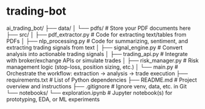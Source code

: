# trading-bot

ai_trading_bot/
├── data/
│   └── pdfs/                # Store your PDF documents here
├── src/
│   ├── pdf_extractor.py     # Code for extracting text/tables from PDFs
│   ├── nlp_processing.py    # Code for summarizing, sentiment, and extracting trading signals from text
│   ├── signal_engine.py     # Convert analysis into actionable trading signals
│   ├── trading_api.py       # Integrate with broker/exchange APIs or simulate trades
│   ├── risk_manager.py      # Risk management logic (stop-loss, position sizing, etc.)
│   └── main.py              # Orchestrate the workflow: extraction → analysis → trade execution
├── requirements.txt         # List of Python dependencies
├── README.md                # Project overview and instructions
├── .gitignore               # Ignore venv, data, etc. in Git
└── notebooks/
    └── exploration.ipynb    # Jupyter notebook(s) for prototyping, EDA, or ML experiments